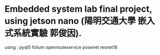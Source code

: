 # Embedded system lab final project, using jetson nano (陽明交通大學 嵌入式系統實驗 郭俊因).

using :
pyqt5
folium
openrouteservice
posenet resnet18
